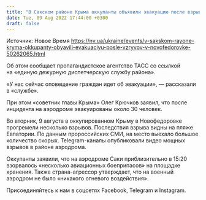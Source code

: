 ```yaml
---
title: "В Сакском районе Крыма оккупанты объявили эвакуацию после взрывов на авиабазе"
date: Tue, 09 Aug 2022 17:44:00 +0300
draft: false
---
```

Источник: Новое Время https://nv.ua/ukraine/events/v-sakskom-rayone-kryma-okkupanty-obyavili-evakuaciyu-posle-vzryvov-v-novofedorovke-50262065.html


 Об этом сообщает пропагандистское агентство ТАСС со ссылкой на «единую дежурную диспетчерскую службу района».

«У нас сейчас оповещение граждан идет об эвакуации», — рассказали в «службе».

При этом «советник главы Крыма» Олег Крючков заявил, что после инцидента на аэродроме эвакуированы около 30 человек.

Во вторник, 9 августа в оккупированном Крыму в Новофедоровке прогремели несколько взрывов. Последствия взрыва видны на пляже Евпатории. По данным пророссийских СМИ, на место выехало большое количество скорых. Telegram-каналы опубликовали видео мощных взрывов в районе аэродрома.

Оккупанты заявили, что на аэродроме Саки приблизительно в 15:20 взорвалось «несколько авиационных боеприпасов» на площадке хранения. Также страна-агрессор утверждает, что на военный аэродром не было «никакого огневого воздействия».

Присоединяйтесь к нам в соцсетях Facebook, Telegram и Instagram.
